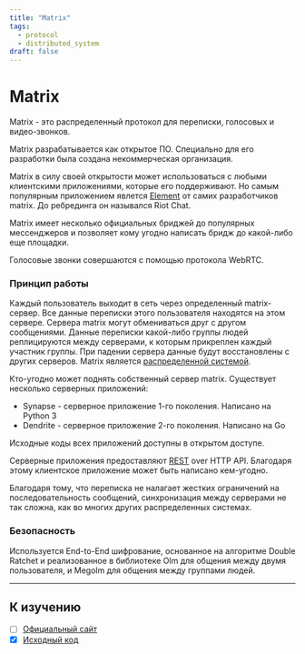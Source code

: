 ```yaml
---
title: "Matrix"
tags:
  - protocol
  - distributed_system
draft: false
---
```


# Matrix

Matrix - это распределенный протокол для переписки, голосовых и видео-звонков.

Matrix разрабатывается как открытое ПО.
Специально для его разработки была создана некоммерческая организация.

Matrix в силу своей открытости может использоваться с любыми клиентскими приложениями, которые его поддерживают.
Но самым популярным приложением явлется [Element](https://element.io/) от самих разработчиков matrix. До ребрединга он назывался Riot Chat.

Matrix имеет несколько официальных бриджей до популярных мессенджеров и позволяет кому угодно написать бридж до какой-либо еще площадки.

Голосовые звонки совершаются с помощью протокола WebRTC.


### Принцип работы

Каждый пользователь выходит в сеть через определенный matrix-сервер.
Все данные переписки этого пользователя находятся на этом сервере.
Сервера matrix могут обмениваться друг с другом сообщениями.
Данные переписки какой-либо группы людей реплицируются между серверами, к которым прикреплен каждый участник группы. 
При падении сервера данные будут восстановлены с других серверов.
Matrix является [распределенной системой](../architecture/distributed_systems.md).

Кто-угодно может поднять собственный сервер matrix. 
Существует несколько серверных приложений:
- Synapse - серверное приложение 1-го поколения. Написано на Python 3
- Dendrite - серверное приложение 2-го поколения. Написано на Go

Исходные коды всех приложений доступны в открытом доступе.

Серверные приложения предоставляют [REST](../web/rest.md) over HTTP API.
Благодаря этому клиентское приложение может быть написано кем-угодно.

Благодаря тому, что переписка не налагает жестких ограничений на последовательность сообщений, синхронизация между серверами не так сложна, как во многих других распределенных системах.

### Безопасность
Используется End-to-End шифрование, основанное на алгоритме Double Ratchet и реализованное в библиотеке Olm для общения между двумя пользователя, и Megolm для общения между группами людей.



---
## К изучению
- [ ] [Официальный сайт](https://matrix.org/docs/guides/introduction)
- [X] [Исходный код](https://github.com/matrix-org)

